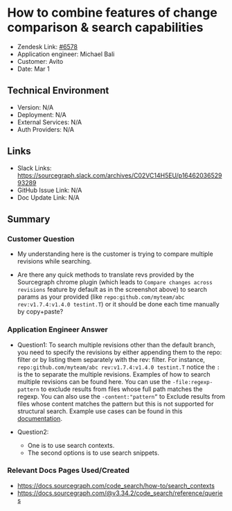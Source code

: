 
# How to combine features of change comparison & search capabilities <!-- Ticket Title  Hint: include keywords to make it searchable -->

- Zendesk Link: [#6578](https://sourcegraph.zendesk.com/agent/tickets/6578)
- Application engineer: Michael Bali
- Customer: Avito <!-- Redact if this contains personally identifying information -->
- Date: Mar 1

<!-- Data populated from integration, speak to Ben Gordon or Michael Bali if not working -->
<!-- During Internal team trial, fill missing data manually (we are waiting for all data to sync) -->

## Technical Environment
- Version: ​N/A 
- Deployment: N/A
- External Services: N/A
- Auth Providers: N/A


## Links
<!-- Data for application engineer manual entry -->
- Slack Links: https://sourcegraph.slack.com/archives/C02VC14H5EU/p1646203652993289
- GitHub Issue Link: N/A
- Doc Update Link: N/A

## Summary
### Customer Question
- My understanding here is the customer is trying to compare multiple revisions while searching.

- Are there any quick methods to translate revs provided by the Sourcegraph chrome plugin (which leads to `Compare changes across revisions` feature by default as in the screenshot above) to search params as your provided (like `repo:github.com/myteam/abc rev:v1.7.4:v1.4.0 testint.T`) or it should be done each time manually by copy+paste?

### Application Engineer Answer
- Question1: To search multiple revisions other than the default branch, you need to specify the revisions by either appending them to the repo: filter or by listing them separately with the rev: filter. 
For instance,
`repo:github.com/myteam/abc rev:v1.7.4:v1.4.0 testint.T`
notice the `:` is the to separate the multiple revisions. Examples of how to search multiple revisions can be found here. You can use the `-file:regexp-pattern` to exclude results from files whose full path matches the regexp. You can also use the `-content:"pattern”` to Exclude results from files whose content matches the pattern but this is not supported for structural search. Example use cases can be found in this [documentation](https://docs.sourcegraph.com/@v3.34.2/code_search/reference/queries).

- Question2: 
     * One is to use search contexts. 
     * The second options is to use search snippets.


### Relevant Docs Pages Used/Created
- https://docs.sourcegraph.com/code_search/how-to/search_contexts
- https://docs.sourcegraph.com/@v3.34.2/code_search/reference/queries

<!-- Once complete, upload a copy to https://github.com/sourcegraph/support-tools-internal/tree/main/resolved-tickets as a .md file -->
<!-- Name the file 6578.md -->
